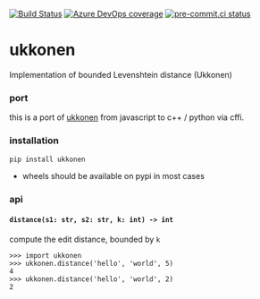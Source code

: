 [![Build Status](https://dev.azure.com/asottile/asottile/_apis/build/status/asottile.ukkonen?branchName=master)](https://dev.azure.com/asottile/asottile/_build/latest?definitionId=71&branchName=master)
[![Azure DevOps coverage](https://img.shields.io/azure-devops/coverage/asottile/asottile/71/master.svg)](https://dev.azure.com/asottile/asottile/_build/latest?definitionId=71&branchName=master)
[![pre-commit.ci status](https://results.pre-commit.ci/badge/github/asottile/ukkonen/master.svg)](https://results.pre-commit.ci/latest/github/asottile/ukkonen/master)

ukkonen
=======

Implementation of bounded Levenshtein distance (Ukkonen)

### port

this is a port of [ukkonen] from javascript to c++ / python via cffi.

[ukkonen]: https://github.com/sunesimonsen/ukkonen

### installation

```bash
pip install ukkonen
```

- wheels should be available on pypi in most cases

### api

#### `distance(s1: str, s2: str, k: int) -> int`

compute the edit distance, bounded by `k`

```pycon
>>> import ukkonen
>>> ukkonen.distance('hello', 'world', 5)
4
>>> ukkonen.distance('hello', 'world', 2)
2
```
